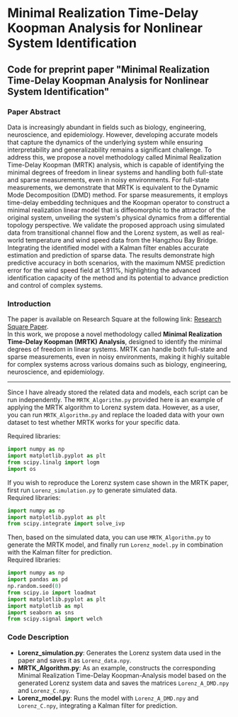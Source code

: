 
# Minimal Realization Time-Delay Koopman Analysis for Nonlinear System Identification
**Code for preprint paper** "Minimal Realization Time-Delay Koopman Analysis for Nonlinear System Identification"  
---

### Paper Abstract
Data is increasingly abundant in fields such as biology, engineering, neuroscience, and epidemiology. However, developing accurate models that capture the dynamics of the underlying system while ensuring interpretability and generalizability remains a significant challenge. To address this, we propose a novel methodology called Minimal Realization Time-Delay Koopman (MRTK) analysis, which is capable of identifying the minimal degrees of freedom in linear systems and handling both full-state and sparse measurements, even in noisy environments. For full-state measurements, we demonstrate that MRTK is equivalent to the Dynamic Mode Decomposition (DMD) method. For sparse measurements, it employs time-delay embedding techniques and the Koopman operator to construct a minimal realization linear model that is diffeomorphic to the attractor of the original system, unveiling the system's physical dynamics from a differential topology perspective. We validate the proposed approach using simulated data from transitional channel flow and the Lorenz system, as well as real-world temperature and wind speed data from the Hangzhou Bay Bridge. Integrating the identified model with a Kalman filter enables accurate estimation and prediction of sparse data. The results demonstrate high predictive accuracy in both scenarios, with the maximum NMSE prediction error for the wind speed field at 1.911%, highlighting the advanced identification capacity of the method and its potential to advance prediction and control of complex systems.

### Introduction
The paper is available on Research Square at the following link: [Research Square Paper](https://www.researchsquare.com/article/rs-6029043/v1).  
In this work, we propose a novel methodology called **Minimal Realization Time-Delay Koopman (MRTK) Analysis**, designed to identify the minimal degrees of freedom in linear systems. MRTK can handle both full-state and sparse measurements, even in noisy environments, making it highly suitable for complex systems across various domains such as biology, engineering, neuroscience, and epidemiology.

---

Since I have already stored the related data and models, each script can be run independently. The `MRTK_Algorithm.py` provided here is an example of applying the MRTK algorithm to Lorenz system data. However, as a user, you can run `MRTK_Algorithm.py` and replace the loaded data with your own dataset to test whether MRTK works for your specific data.

Required libraries:
```python
import numpy as np
import matplotlib.pyplot as plt
from scipy.linalg import logm
import os
```

If you wish to reproduce the Lorenz system case shown in the MRTK paper, first run `Lorenz_simulation.py` to generate simulated data.  
Required libraries:
```python
import numpy as np
import matplotlib.pyplot as plt
from scipy.integrate import solve_ivp
```

Then, based on the simulated data, you can use `MRTK_Algorithm.py` to generate the MRTK model, and finally run `Lorenz_model.py` in combination with the Kalman filter for prediction.  
Required libraries:
```python
import numpy as np
import pandas as pd
np.random.seed(0)
from scipy.io import loadmat
import matplotlib.pyplot as plt
import matplotlib as mpl
import seaborn as sns
from scipy.signal import welch
```

### Code Description

- **Lorenz_simulation.py**: Generates the Lorenz system data used in the paper and saves it as `Lorenz_data.npy`.
- **MRTK_Algorithm.py**: As an example, constructs the corresponding Minimal Realization Time-Delay Koopman-Analysis model based on the generated Lorenz system data and saves the matrices `Lorenz_A_DMD.npy` and `Lorenz_C.npy`.
- **Lorenz_model.py**: Runs the model with `Lorenz_A_DMD.npy` and `Lorenz_C.npy`, integrating a Kalman filter for prediction.
